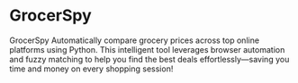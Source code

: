 # GrocerSpy
GrocerSpy Automatically compare grocery prices across top online platforms using Python. This intelligent tool leverages browser automation and fuzzy matching to help you find the best deals effortlessly—saving you time and money on every shopping session!
